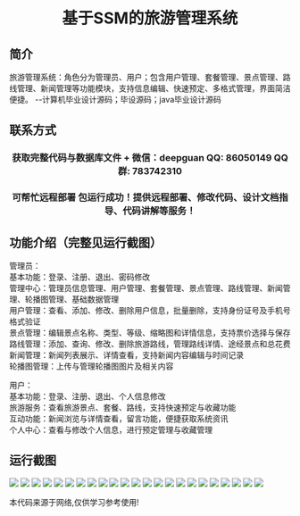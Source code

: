 <p><h1 align="center">基于SSM的旅游管理系统</h1></p>

## 简介
旅游管理系统：角色分为管理员、用户；包含用户管理、套餐管理、景点管理、路线管理、新闻管理等功能模块，支持信息编辑、快速预定、多格式管理，界面简洁便捷。    --计算机毕业设计源码；毕设源码；java毕业设计源码


## 联系方式
<p><h3 align="center">获取完整代码与数据库文件 + 微信：deepguan QQ: 86050149 QQ群: 783742310</h3></p>
<p><h3 align="center">可帮忙远程部署 包运行成功！提供远程部署、修改代码、设计文档指导、代码讲解等服务！</h3></p>

## 功能介绍（完整见运行截图）
管理员：  
基本功能：登录、注册、退出、密码修改  
管理中心：管理员信息管理、用户管理、套餐管理、景点管理、路线管理、新闻管理、轮播图管理、基础数据管理  
用户管理：查看、添加、修改、删除用户信息，批量删除，支持身份证号及手机号格式验证  
景点管理：编辑景点名称、类型、等级、缩略图和详情信息，支持票价选择与保存  
路线管理：添加、查询、修改、删除旅游路线，管理路线详情、途经景点和总花费  
新闻管理：新闻列表展示、详情查看，支持新闻内容编辑与时间记录  
轮播图管理：上传与管理轮播图图片及相关内容  

用户：  
基本功能：登录、注册、退出、个人信息修改  
旅游服务：查看旅游景点、套餐、路线，支持快速预定与收藏功能  
互动功能：新闻浏览与详情查看，留言功能，便捷获取系统资讯  
个人中心：查看与修改个人信息，进行预定管理与收藏管理


## 运行截图
![](img/001.jpg)
![](img/002.jpg)
![](img/003.jpg)
![](img/004.jpg)
![](img/005.jpg)
![](img/006.jpg)
![](img/007.jpg)
![](img/008.jpg)
![](img/009.jpg)
![](img/010.jpg)
![](img/011.jpg)
![](img/012.jpg)
![](img/013.jpg)
![](img/014.jpg)
![](img/015.jpg)
![](img/016.jpg)
![](img/017.jpg)
![](img/018.jpg)
![](img/019.jpg)
![](img/020.jpg)
![](img/021.jpg)
![](img/022.jpg)
![](img/023.jpg)

<p>本代码来源于网络,仅供学习参考使用!</p>
